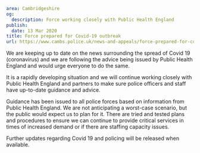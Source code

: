 ```yaml
area: Cambridgeshire
og:
  description: Force working closely with Public Health England
publish:
  date: 13 Mar 2020
title: Force prepared for Covid-19 outbreak
url: https://www.cambs.police.uk/news-and-appeals/force-prepared-for-covid-19-outbreak
```

We are keeping up to date on the news surrounding the spread of Covid 19 (coronavirus) and we are following the advice being issued by Public Health England and would urge everyone to do the same.

It is a rapidly developing situation and we will continue working closely with Public Health England and partners to make sure police officers and staff have up-to-date guidance and advice.

Guidance has been issued to all police forces based on information from Public Health England. We are not anticipating a worst-case scenario, but the public would expect us to plan for it. There are tried and tested plans and procedures to ensure we can continue to provide critical services in times of increased demand or if there are staffing capacity issues.

Further updates regarding Covid 19 and policing will be released when available.
